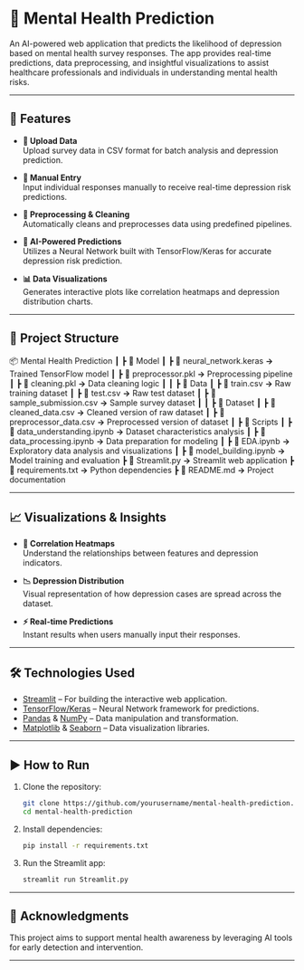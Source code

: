 # 🧠 Mental Health Prediction

An AI-powered web application that predicts the likelihood of depression based on mental health survey responses. The app provides real-time predictions, data preprocessing, and insightful visualizations to assist healthcare professionals and individuals in understanding mental health risks.

---

## 🚀 Features

- **📁 Upload Data**  
  Upload survey data in CSV format for batch analysis and depression prediction.

- **📝 Manual Entry**  
  Input individual responses manually to receive real-time depression risk predictions.

- **🧹 Preprocessing & Cleaning**  
  Automatically cleans and preprocesses data using predefined pipelines.

- **🤖 AI-Powered Predictions**  
  Utilizes a Neural Network built with TensorFlow/Keras for accurate depression risk prediction.

- **📊 Data Visualizations**  
  Generates interactive plots like correlation heatmaps and depression distribution charts.

---

## 🧱 Project Structure

📦 Mental Health Prediction
┃ 
┣ 📂 Model 
┃ ┣ 📜 neural_network.keras **->** Trained TensorFlow model 
┃ ┣ 📜 preprocessor.pkl **->** Preprocessing pipeline 
┃ ┣ 📜 cleaning.pkl **->** Data cleaning logic 
┃
┃ ┣ 📂 Data 
┃ ┣ 📜 train.csv **->** Raw training dataset 
┃ ┣ 📜 test.csv **->** Raw test dataset
┃ ┣ 📜 sample_submission.csv **->** Sample survey dataset 
┃
┃ ┣ 📂 Dataset 
┃ ┣ 📜 cleaned_data.csv **->** Cleaned version of raw dataset
┃ ┣ 📜 preprocessor_data.csv **->** Preprocessed version of dataset
┃ ┣ 📂 Scripts
┃ ┣ 📜 data_understanding.ipynb **->** Dataset characteristics analysis 
┃ ┣ 📜 data_processing.ipynb **->** Data preparation for modeling
┃ ┣ 📜 EDA.ipynb **->** Exploratory data analysis and visualizations
┃ ┣ 📜 model_building.ipynb **->** Model training and evaluation
┣ 📜 Streamlit.py **->** Streamlit web application 
┣ 📜 requirements.txt **->** Python dependencies 
┣ 📜 README.md **->** Project documentation


---

## 📈 Visualizations & Insights

- **🧬 Correlation Heatmaps**  
  Understand the relationships between features and depression indicators.

- **📉 Depression Distribution**  
  Visual representation of how depression cases are spread across the dataset.

- **⚡ Real-time Predictions**  
  Instant results when users manually input their responses.

---

## 🛠️ Technologies Used

- [Streamlit](https://streamlit.io/) – For building the interactive web application.
- [TensorFlow/Keras](https://www.tensorflow.org/) – Neural Network framework for predictions.
- [Pandas](https://pandas.pydata.org/) & [NumPy](https://numpy.org/) – Data manipulation and transformation.
- [Matplotlib](https://matplotlib.org/) & [Seaborn](https://seaborn.pydata.org/) – Data visualization libraries.

---

## ▶️ How to Run

1. Clone the repository:
    ```bash
    git clone https://github.com/yourusername/mental-health-prediction.git
    cd mental-health-prediction
    ```

2. Install dependencies:
    ```bash
    pip install -r requirements.txt
    ```

3. Run the Streamlit app:
    ```bash
    streamlit run Streamlit.py
    ```

---

## 🙌 Acknowledgments

This project aims to support mental health awareness by leveraging AI tools for early detection and intervention.

---


